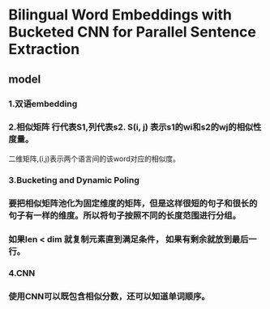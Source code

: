 # Bilingual Word Embeddings with Bucketed CNN for Parallel Sentence Extraction

## model

### 1.双语embedding

### 2.相似矩阵  行代表S1,列代表s2.   S(i, j) 表示s1的wi和s2的wj的相似性度量。

二维矩阵,(i,j)表示两个语言间的该word对应的相似度。

### 3.Bucketing and Dynamic Poling
### 要把相似矩阵池化为固定维度的矩阵，但是这样很短的句子和很长的句子有一样的维度。所以将句子按照不同的长度范围进行分组。
### 如果len < dim 就复制元素直到满足条件， 如果有剩余就放到最后一行。

### 4.CNN
### 使用CNN可以既包含相似分数，还可以知道单词顺序。


